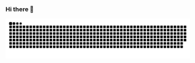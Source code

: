 ### Hi there 👋

<picture>
  <source media="(prefers-color-scheme: dark)" srcset="https://raw.githubusercontent.com/YashGajjar21/YashGajjar21/output/github-contribution-grid-snake-dark.svg">
  <source media="(prefers-color-scheme: light)" srcset="https://raw.githubusercontent.com/YashGajjar21/YashGajjar21/output/github-contribution-grid-snake.svg">
  <img alt="github contribution grid snake animation" src="https://raw.githubusercontent.com/YashGajjar21/YashGajjar21/output/github-contribution-grid-snake.svg">
</picture>

<!--
**YashGajjar21/YashGajjar21** is a ✨ _special_ ✨ repository because its `README.md` (this file) appears on your GitHub profile.

Here are some ideas to get you started:

- 🔭 I’m currently working on ...
- 🌱 I’m currently learning ...
- 👯 I’m looking to collaborate on ...
- 🤔 I’m looking for help with ...
- 💬 Ask me about ...
- 📫 How to reach me: ...
- 😄 Pronouns: ...
- ⚡ Fun fact: ...
-->
